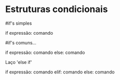 # Estruturas condicionais

#if's simples

if expressão:
    comando


#if's comuns...

if expressão:
    comando
else:
    comando


Laço 'else if'

if expressão:
    comando
elif:
    comando
else:
    comando